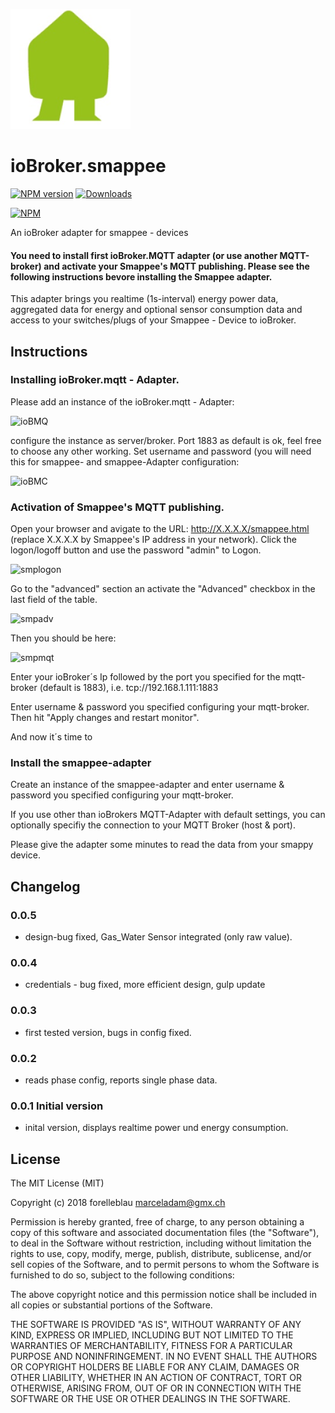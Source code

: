 ![Logo](admin/smappee.png)
# ioBroker.smappee

[![NPM version](http://img.shields.io/npm/v/iobroker.smappee.svg)](https://www.npmjs.com/package/iobroker.smappee)
[![Downloads](https://img.shields.io/npm/dm/iobroker.smappee.svg)](https://www.npmjs.com/package/iobroker.smappee)

[![NPM](https://nodei.co/npm/iobroker.smappee.png?downloads=true)](https://nodei.co/npm/iobroker.smappee/)

An ioBroker adapter for smappee - devices

#### You need to install first ioBroker.MQTT adapter (or use another MQTT-broker) and activate your Smappee's MQTT publishing. Please see the following instructions bevore installing the Smappee adapter.

This adapter brings you realtime (1s-interval) energy  power data, aggregated data for energy and optional sensor consumption data and access to your switches/plugs of your Smappee - Device to ioBroker.

## Instructions
### Installing ioBroker.mqtt - Adapter.
Please add an instance of the ioBroker.mqtt - Adapter:

![ioBMQ](https://github.com/forelleblau/ioBroker.smappee/blob/master/admin/ioBrokerMQTTBroker.PNG)

configure the instance as server/broker. Port 1883 as default is ok, feel free to choose any other working.
Set username and password (you will need this for smappee- and smappee-Adapter configuration:

![ioBMC](https://github.com/forelleblau/ioBroker.smappee/blob/master/admin/ioBrokerMQTTConfig.PNG)

### Activation of Smappee's MQTT publishing.

Open your browser and avigate to the URL: http://X.X.X.X/smappee.html (replace X.X.X.X by Smappee's IP address in your network).
Click the logon/logoff button and use the password "admin" to Logon.

![smplogon](https://github.com/forelleblau/ioBroker.smappee/blob/master/admin/smplogon.png)

Go to the "advanced" section an activate the "Advanced" checkbox in the last field of the table.

![smpadv](https://github.com/forelleblau/ioBroker.smappee/blob/master/admin/smpadv.jpeg)

Then you should be here:

![smpmqt](https://github.com/forelleblau/ioBroker.smappee/blob/master/admin/smpmqt.png)

Enter your ioBroker´s Ip followed by the port you specified for the mqtt-broker (default is 1883), i.e. tcp://192.168.1.111:1883

Enter username & password you specified configuring your mqtt-broker.
Then hit "Apply changes and restart monitor".

And now it´s time to

### Install the smappee-adapter

Create an instance of the smappee-adapter and enter username & password you specified configuring your mqtt-broker.

If you use other than ioBrokers MQTT-Adapter with default settings, you can optionally specifiy the connection to your MQTT Broker (host & port).

Please give the adapter some minutes to read the data from your smappy device.



## Changelog
### 0.0.5
  - design-bug fixed, Gas_Water Sensor integrated (only raw value).
### 0.0.4
  - credentials - bug fixed, more efficient design, gulp update

### 0.0.3
 - first tested version, bugs in config fixed.

### 0.0.2
 - reads phase config, reports single phase data.

### 0.0.1 Initial version

- inital version, displays realtime power und energy consumption.


## License
The MIT License (MIT)

Copyright (c) 2018 forelleblau marceladam@gmx.ch

Permission is hereby granted, free of charge, to any person obtaining a copy
of this software and associated documentation files (the "Software"), to deal
in the Software without restriction, including without limitation the rights
to use, copy, modify, merge, publish, distribute, sublicense, and/or sell
copies of the Software, and to permit persons to whom the Software is
furnished to do so, subject to the following conditions:

The above copyright notice and this permission notice shall be included in
all copies or substantial portions of the Software.

THE SOFTWARE IS PROVIDED "AS IS", WITHOUT WARRANTY OF ANY KIND, EXPRESS OR
IMPLIED, INCLUDING BUT NOT LIMITED TO THE WARRANTIES OF MERCHANTABILITY,
FITNESS FOR A PARTICULAR PURPOSE AND NONINFRINGEMENT. IN NO EVENT SHALL THE
AUTHORS OR COPYRIGHT HOLDERS BE LIABLE FOR ANY CLAIM, DAMAGES OR OTHER
LIABILITY, WHETHER IN AN ACTION OF CONTRACT, TORT OR OTHERWISE, ARISING FROM,
OUT OF OR IN CONNECTION WITH THE SOFTWARE OR THE USE OR OTHER DEALINGS IN
THE SOFTWARE.
